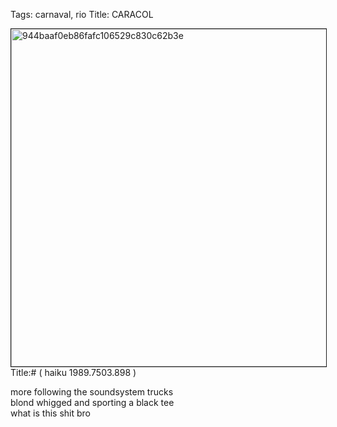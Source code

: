 Tags: carnaval, rio
Title: CARACOL
  
<p><img src="https://objects.hbvu.su/blotpix/2013/02/10.jpeg" width=540 height=540 alt="944baaf0eb86fafc106529c830c62b3e" border=1>
Title:# ( haiku 1989.7503.898 )  
  
more following the soundsystem trucks  
blond whigged and sporting a black tee  
what is this shit bro  

